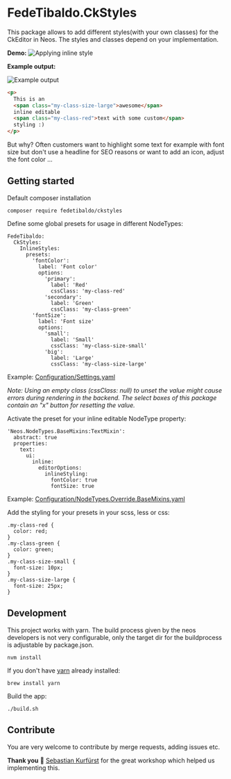 # FedeTibaldo.CkStyles

This package allows to add different styles(with your own classes) for the CkEditor in Neos. The styles and classes
depend on your implementation.


**Demo:**
![Applying inline style](Documentation/assets/InlineStyleDemo.gif "Inline style")


**Example output:**

![Example output](Documentation/assets/ExampleOutput.png "Example output")

```html
<p>
  This is an 
  <span class="my-class-size-large">awesome</span> 
  inline editable 
  <span class="my-class-red">text with some custom</span> 
  styling :)
</p>
```

But why? Often customers want to highlight some text for example with font size but don't use a headline for SEO reasons
or want to add an icon, adjust the font color ... 

## Getting started

Default composer installation
```
composer require fedetibaldo/ckstyles
```

Define some global presets for usage in different NodeTypes:
```
FedeTibaldo:
  CkStyles:
    InlineStyles:
      presets:
        'fontColor':
          label: 'Font color'
          options:
            'primary':
              label: 'Red'
              cssClass: 'my-class-red'
            'secondary':
              label: 'Green'
              cssClass: 'my-class-green'
        'fontSize':
          label: 'Font size'
          options:
            'small':
              label: 'Small'
              cssClass: 'my-class-size-small'
            'big':
              label: 'Large'
              cssClass: 'my-class-size-large'
```
Example: [Configuration/Settings.yaml](Configuration/Settings.yaml)

_Note: Using an empty class (cssClass: null) to unset the value might cause errors during rendering in the backend.
 The select boxes of this package contain an "x" button for resetting the value._

Activate the preset for your inline editable NodeType property:
```
'Neos.NodeTypes.BaseMixins:TextMixin':
  abstract: true
  properties:
    text:
      ui:
        inline:
          editorOptions:
            inlineStyling:
              fontColor: true
              fontSize: true
```
Example: [Configuration/NodeTypes.Override.BaseMixins.yaml](Configuration/NodeTypes.Override.BaseMixins.yaml)

Add the styling for your presets in your scss, less or css:
```
.my-class-red {
  color: red;
}
.my-class-green {
  color: green;
}
.my-class-size-small {
  font-size: 10px;
}
.my-class-size-large {
  font-size: 25px;
}
```

## Development 
This project works with yarn. The build process given by the neos developers is not very
configurable, only the target dir for the buildprocess is adjustable by 
package.json.

```
nvm install
```

If you don't have [yarn](https://yarnpkg.com/lang/en/docs/install/) already installed: 
```
brew install yarn
```

Build the app:
```
./build.sh
```

## Contribute

You are very welcome to contribute by merge requests, adding issues etc.

**Thank you** 🤝 [Sebastian Kurfürst](https://twitter.com/skurfuerst) for the great workshop which helped us 
implementing this.